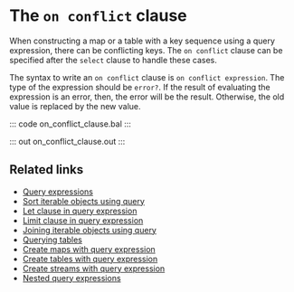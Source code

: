 # The `on conflict` clause

When constructing a map or a table with a key sequence using a query expression, there can be conflicting keys. The `on conflict` clause can be specified after the `select` clause to handle these cases.

The syntax to write an `on conflict` clause is `on conflict expression`. The type of the expression should be `error?`. If the result of evaluating the expression is an error, then, the error will be the result. Otherwise, the old value is replaced by the new value.

::: code on_conflict_clause.bal :::

::: out on_conflict_clause.out :::

## Related links
- [Query expressions](/learn/by-example/query-expressions)
- [Sort iterable objects using query](/learn/by-example/sort-iterable-objects)
- [Let clause in query expression](/learn/by-example/let-clause)
- [Limit clause in query expression](/learn/by-example/limit-clause)
- [Joining iterable objects using query](/learn/by-example/joining-iterable-objects)
- [Querying tables](/learn/by-example/querying-tables)
- [Create maps with query expression](/learn/by-example/create-maps-with-query)
- [Create tables with query expression](/learn/by-example/create-tables-with-query)
- [Create streams with query expression](/learn/by-example/create-streams-with-query)
- [Nested query expressions](/learn/by-example/nested-query-expressions)
